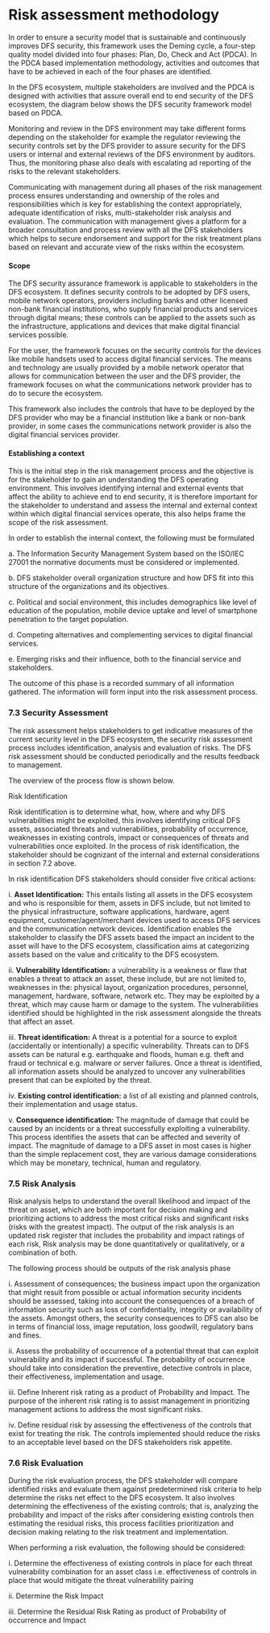 # Risk assessment methodology

In order to ensure a security model that is sustainable and continuously improves DFS security, this framework uses the Deming cycle, a four-step quality model divided into four phases: Plan, Do, Check and Act (PDCA). In the PDCA based implementation methodology, activities and outcomes that have to be achieved in each of the four phases are identified.

In the DFS ecosystem, multiple stakeholders are involved and the PDCA is designed with activities that assure overall end to end security of the DFS ecosystem, the diagram below shows the DFS security framework model based on PDCA.

Monitoring and review in the DFS environment may take different forms depending on the stakeholder for example the regulator reviewing the security controls set by the DFS provider to assure security for the DFS users or internal and external reviews of the DFS environment by auditors. Thus, the monitoring phase also deals with escalating ad reporting of the risks to the relevant stakeholders.&#x20;

Communicating with management during all phases of the risk management process ensures understanding and ownership of the roles and responsibilities which is key for establishing the context appropriately, adequate identification of risks, multi-stakeholder risk analysis and evaluation. The communication with management gives a platform for a broader consultation and process review with all the DFS stakeholders which helps to secure endorsement and support for the risk treatment plans based on relevant and accurate view of the risks within the ecosystem.

#### Scope <a href="#scope" id="scope"></a>

The DFS security assurance framework is applicable to stakeholders in the DFS ecosystem. It defines security controls to be adopted by DFS users, mobile network operators, providers including banks and other licensed non-bank financial institutions, who supply financial products and services through digital means; these controls can be applied to the assets such as the infrastructure, applications and devices that make digital financial services possible.

For the user, the framework focuses on the security controls for the devices like mobile handsets used to access digital financial services. The means and technology are usually provided by a mobile network operator that allows for communication between the user and the DFS provider, the framework focuses on what the communications network provider has to do to secure the ecosystem.

This framework also includes the controls that have to be deployed by the DFS provider who may be a financial institution like a bank or non-bank provider, in some cases the communications network provider is also the digital financial services provider.

#### Establishing a context <a href="#establishing-a-context" id="establishing-a-context"></a>

This is the initial step in the risk management process and the objective is for the stakeholder to gain an understanding the DFS operating environment. This involves identifying internal and external events that affect the ability to achieve end to end security, it is therefore important for the stakeholder to understand and assess the internal and external context within which digital financial services operate, this also helps frame the scope of the risk assessment.

In order to establish the internal context, the following must be formulated

a.       The Information Security Management System based on the ISO/IEC 27001 the normative documents must be considered or implemented.

b.      DFS stakeholder overall organization structure and how DFS fit into this structure of the organizations and its objectives.

c.       Political and social environment, this includes demographics like level of education of the population, mobile device uptake and level of smartphone penetration to the target population.

d.      Competing alternatives and complementing services to digital financial services.

e.       Emerging risks and their influence, both to the financial service and stakeholders.

The outcome of this phase is a recorded summary of all information gathered. The information will form input into the risk assessment process.

### 7.3       Security Assessment

The risk assessment helps stakeholders to get indicative measures of the current security level in the DFS ecosystem, the security risk assessment process includes identification, analysis and evaluation of risks. The DFS risk assessment should be conducted periodically and the results feedback to management.

The overview of the process flow is shown below.

Risk Identification

Risk identification is to determine what, how, where and why DFS vulnerabilities might be exploited, this involves identifying critical DFS assets, associated threats and vulnerabilities, probability of occurrence, weaknesses in existing controls, impact or consequences of threats and vulnerabilities once exploited. In the process of risk identification, the stakeholder should be cognizant of the internal and external considerations in section 7.2 above.

In risk identification DFS stakeholders should consider five critical actions:

i.       **Asset Identification:** This entails listing all assets in the DFS ecosystem and who is responsible for them, assets in DFS include, but not limited to the physical infrastructure, software applications, hardware, agent equipment, customer/agent/merchant devices used to access DFS services and the communication network devices. Identification enables the stakeholder to classify the DFS assets based the impact an incident to the asset will have to the DFS ecosystem, classification aims at categorizing assets based on the value and criticality to the DFS ecosystem.

ii.      **Vulnerability Identification:** a vulnerability is a weakness or flaw that enables a threat to attack an asset, these include, but are not limited to, weaknesses in the: physical layout, organization procedures, personnel, management, hardware, software, network etc. They may be exploited by a threat, which may cause harm or damage to the system. The vulnerabilities identified should be highlighted in the risk assessment alongside the threats that affect an asset.

iii.     **Threat identification:** A threat is a potential for a source to exploit (accidentally or intentionally) a specific vulnerability. Threats can to DFS assets can be natural e.g. earthquake and floods, human e.g. theft and fraud or technical e.g. malware or server failures. Once a threat is identified, all information assets should be analyzed to uncover any vulnerabilities present that can be exploited by the threat.

iv.     **Existing control identification:** a list of all existing and planned controls, their implementation and usage status.

v.      **Consequence identification:** The magnitude of damage that could be caused by an incidents or a threat successfully exploiting a vulnerability. This process identifies the assets that can be affected and severity of impact. The magnitude of damage to a DFS asset in most cases is higher than the simple replacement cost, they are various damage considerations which may be monetary, technical, human and regulatory.

### 7.5       Risk Analysis

Risk analysis helps to understand the overall likelihood and impact of the threat on asset, which are both important for decision making and prioritizing actions to address the most critical risks and significant risks (risks with the greatest impact). The output of the risk analysis is an updated risk register that includes the probability and impact ratings of each risk, Risk analysis may be done quantitatively or qualitatively, or a combination of both.

The following process should be outputs of the risk analysis phase

i.       Assessment of consequences; the business impact upon the organization that might result from possible or actual information security incidents should be assessed, taking into account the consequences of a breach of information security such as loss of confidentiality, integrity or availability of the assets. Amongst others, the security consequences to DFS can also be in terms of financial loss, image reputation, loss goodwill, regulatory bans and fines.

ii.      Assess the probability of occurrence of a potential threat that can exploit vulnerability and its impact if successful. The probability of occurrence should take into consideration the preventive, detective controls in place, their effectiveness, implementation and usage.

iii.     Define Inherent risk rating as a product of Probability and Impact. The purpose of the inherent risk rating is to assist management in prioritizing management actions to address the most significant risks.

iv.     Define residual risk by assessing the effectiveness of the controls that exist for treating the risk. The controls implemented should reduce the risks to an acceptable level based on the DFS stakeholders risk appetite.

### 7.6       Risk Evaluation

During the risk evaluation process, the DFS stakeholder will compare identified risks and evaluate them against predetermined risk criteria to help determine the risks net effect to the DFS ecosystem. It also involves determining the effectiveness of the existing controls; that is, analyzing the probability and impact of the risks after considering existing controls then estimating the residual risks, this process facilities prioritization and decision making relating to the risk treatment and implementation.

When performing a risk evaluation, the following should be considered:

i.       Determine the effectiveness of existing controls in place for each threat vulnerability combination for an asset class i.e. effectiveness of controls in place that would mitigate the threat vulnerability pairing

ii.      Determine the Risk Impact

iii.     Determine the Residual Risk Rating as product of Probability of occurrence and Impact


